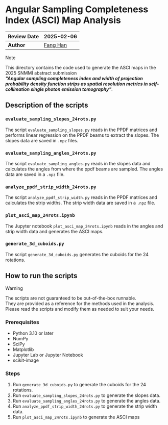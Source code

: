 # Angular Sampling Completeness Index (ASCI) Map Analysis

| **Review Date** | 2025-02-06 |
|-----------------|------------|
| **Author** | [Fang Han](mailto:fhanonline@gmail.com)|

> [!NOTE]
> This directory contains the code used to generate the ASCI maps in the 2025 SNMMI abstract submission\
 **_"Angular sampling completeness index and width of projection probability density function strips as spatial resolution metrics in self-collimation single photon emission tomography"_**.

## Description of the scripts

### `evaluate_sampling_slopes_24rots.py`

The script `evaluate_sampling_slopes.py` reads in the PPDF matrices and performs linear regression on the PPDF beams to extract the slopes. The slopes data are saved in `.npz` files.

### `evaluate_sampling_angles_24rots.py`

The script `evaluate_sampling_angles.py` reads in the slopes data and calculates the angles from where the ppdf beams are sampled. The angles data are saved in a `.npz` file.

### `analyze_ppdf_strip_width_24rots.py`

The script `analyze_ppdf_strip_width.py` reads in the PPDF matrices and calculates the strip widths. The strip width data are saved in a `.npz` file.

### `plot_asci_map_24rots.ipynb`

The Jupyter notebook `plot_asci_map_24rots.ipynb` reads in the angles and strip width data and generates the ASCI maps.

### `generate_3d_cuboids.py`

The script `generate_3d_cuboids.py` generates the cuboids for the 24 rotations.

## How to run the scripts

> [!Warning]
> The scripts are not guaranteed to be out-of-the-box runnable. \
They are provided as a reference for the methods used in the analysis. \
Please read the scripts and modify them as needed to suit your needs.

### Prerequisites

- Python 3.10 or later
- NumPy
- SciPy
- Matplotlib
- Jupyter Lab or Jupyter Notebook
- scikit-image

### Steps

1. Run `generate_3d_cuboids.py` to generate the cuboids for the 24 rotations.
1. Run `evaluate_sampling_slopes_24rots.py` to generate the slopes data.
1. Run `evaluate_sampling_angles_24rots.py` to generate the angles data.
1. Run `analyze_ppdf_strip_width_24rots.py` to generate the strip width data.
1. Run `plot_asci_map_24rots.ipynb` to generate the ASCI maps
